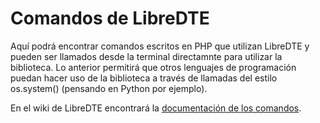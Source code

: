 Comandos de LibreDTE
====================

Aquí podrá encontrar comandos escritos en PHP que utilizan LibreDTE y pueden ser
llamados desde la terminal directamnte para utilizar la biblioteca. Lo anterior
permitirá que otros lenguajes de programación puedan hacer uso de la biblioteca
a través de llamadas del estilo os.system() (pensando en Python por ejemplo).

En el wiki de LibreDTE encontrará la
[documentación de los comandos](https://wiki.libredte.cl/doku.php/lib#comandos).
